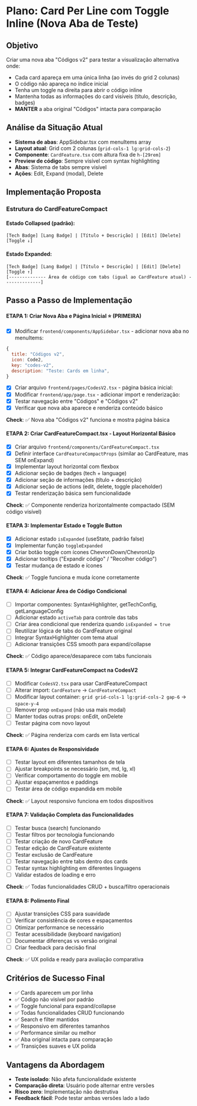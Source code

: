 # Plano: Card Per Line com Toggle Inline (Nova Aba de Teste)

## Objetivo
Criar uma nova aba "Códigos v2" para testar a visualização alternativa onde:
- Cada card apareça em uma única linha (ao invés do grid 2 colunas)
- O código não apareça no índice inicial
- Tenha um toggle na direita para abrir o código inline
- Mantenha todas as informações do card visíveis (título, descrição, badges)
- **MANTER** a aba original "Códigos" intacta para comparação

## Análise da Situação Atual
- **Sistema de abas**: AppSidebar.tsx com menuItems array
- **Layout atual**: Grid com 2 colunas (`grid-cols-1 lg:grid-cols-2`)
- **Componente**: `CardFeature.tsx` com altura fixa de `h-[29rem]`
- **Preview de código**: Sempre visível com syntax highlighting
- **Abas**: Sistema de tabs sempre visível
- **Ações**: Edit, Expand (modal), Delete

## Implementação Proposta

### Estrutura do CardFeatureCompact

#### Estado Collapsed (padrão):
```
[Tech Badge] [Lang Badge] | [Título + Descrição] | [Edit] [Delete] [Toggle ↓]
```

#### Estado Expanded:
```
[Tech Badge] [Lang Badge] | [Título + Descrição] | [Edit] [Delete] [Toggle ↑]
[-------------- Área de código com tabs (igual ao CardFeature atual) --------------]
```

## Passo a Passo de Implementação

#### ETAPA 1: Criar Nova Aba e Página Inicial ⭐ (PRIMEIRA)
- [x] Modificar `frontend/components/AppSidebar.tsx` - adicionar nova aba no menuItems:
```javascript
{
  title: "Códigos v2",
  icon: Code2,
  key: "codes-v2", 
  description: "Teste: Cards em linha",
}
```
- [x] Criar arquivo `frontend/pages/CodesV2.tsx` - página básica inicial:
- [x] Modificar `frontend/app/page.tsx` - adicionar import e renderização:
- [x] Testar navegação entre "Códigos" e "Códigos v2"
- [x] Verificar que nova aba aparece e renderiza conteúdo básico

**Check**: ✅ Nova aba "Códigos v2" funciona e mostra página básica

#### ETAPA 2: Criar CardFeatureCompact.tsx - Layout Horizontal Básico
- [x] Criar arquivo `frontend/components/CardFeatureCompact.tsx`
- [x] Definir interface `CardFeatureCompactProps` (similar ao CardFeature, mas SEM onExpand)
- [x] Implementar layout horizontal com flexbox
- [x] Adicionar seção de badges (tech + language)
- [x] Adicionar seção de informações (título + descrição)  
- [x] Adicionar seção de actions (edit, delete, toggle placeholder)
- [x] Testar renderização básica sem funcionalidade

**Check**: ✅ Componente renderiza horizontalmente compactado (SEM código visível)

#### ETAPA 3: Implementar Estado e Toggle Button
- [x] Adicionar estado `isExpanded` (useState, padrão false)
- [x] Implementar função `toggleExpanded`
- [x] Criar botão toggle com ícones ChevronDown/ChevronUp
- [x] Adicionar tooltips ("Expandir código" / "Recolher código")
- [x] Testar mudança de estado e ícones

**Check**: ✅ Toggle funciona e muda ícone corretamente

#### ETAPA 4: Adicionar Área de Código Condicional  
- [ ] Importar componentes: SyntaxHighlighter, getTechConfig, getLanguageConfig
- [ ] Adicionar estado `activeTab` para controle das tabs
- [ ] Criar área condicional que renderiza quando `isExpanded = true`
- [ ] Reutilizar lógica de tabs do CardFeature original
- [ ] Integrar SyntaxHighlighter com tema atual
- [ ] Adicionar transições CSS smooth para expand/collapse

**Check**: ✅ Código aparece/desaparece com tabs funcionais

#### ETAPA 5: Integrar CardFeatureCompact na CodesV2
- [ ] Modificar `CodesV2.tsx` para usar CardFeatureCompact
- [ ] Alterar import: `CardFeature` → `CardFeatureCompact`
- [ ] Modificar layout container: `grid grid-cols-1 lg:grid-cols-2 gap-6` → `space-y-4`
- [ ] Remover prop `onExpand` (não usa mais modal)
- [ ] Manter todas outras props: onEdit, onDelete
- [ ] Testar página com novo layout

**Check**: ✅ Página renderiza com cards em lista vertical

#### ETAPA 6: Ajustes de Responsividade
- [ ] Testar layout em diferentes tamanhos de tela
- [ ] Ajustar breakpoints se necessário (sm, md, lg, xl)
- [ ] Verificar comportamento do toggle em mobile
- [ ] Ajustar espaçamentos e paddings
- [ ] Testar área de código expandida em mobile

**Check**: ✅ Layout responsivo funciona em todos dispositivos

#### ETAPA 7: Validação Completa das Funcionalidades
- [ ] Testar busca (search) funcionando
- [ ] Testar filtros por tecnologia funcionando
- [ ] Testar criação de novo CardFeature
- [ ] Testar edição de CardFeature existente
- [ ] Testar exclusão de CardFeature
- [ ] Testar navegação entre tabs dentro dos cards
- [ ] Testar syntax highlighting em diferentes linguagens
- [ ] Validar estados de loading e erro

**Check**: ✅ Todas funcionalidades CRUD + busca/filtro operacionais

#### ETAPA 8: Polimento Final
- [ ] Ajustar transições CSS para suavidade
- [ ] Verificar consistência de cores e espaçamentos
- [ ] Otimizar performance se necessário
- [ ] Testar acessibilidade (keyboard navigation)
- [ ] Documentar diferenças vs versão original
- [ ] Criar feedback para decisão final

**Check**: ✅ UX polida e ready para avaliação comparativa

## Critérios de Sucesso Final
- ✅ Cards aparecem um por linha
- ✅ Código não visível por padrão
- ✅ Toggle funcional para expand/collapse
- ✅ Todas funcionalidades CRUD funcionando
- ✅ Search e filter mantidos
- ✅ Responsivo em diferentes tamanhos
- ✅ Performance similar ou melhor
- ✅ Aba original intacta para comparação
- ✅ Transições suaves e UX polida

## Vantagens da Abordagem
- **Teste isolado**: Não afeta funcionalidade existente
- **Comparação direta**: Usuário pode alternar entre versões
- **Risco zero**: Implementação não destrutiva  
- **Feedback fácil**: Pode testar ambas versões lado a lado